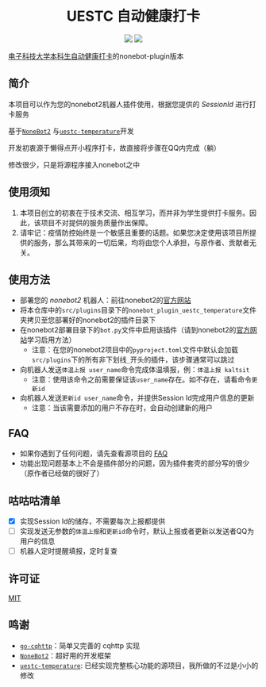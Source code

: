 <h1 align="center">UESTC 自动健康打卡</h1>

<p align="center">
  <img src="https://img.shields.io/github/license/mrcaidev/uestc-temperature"/>
  <img src="https://img.shields.io/github/issues/AzideCupric/uestc-temperature?color=green"/>
</p>

[电子科技大学本科生自动健康打卡](https://github.com/mrcaidev/uestc-temperature)的nonebot-plugin版本

## 简介
本项目可以作为您的nonebot2机器人插件使用，根据您提供的 _SessionId_ 进行打卡服务

基于[`NoneBot2`](https://github.com/nonebot/nonebot2) 与[`uestc-temperature`](https://github.com/mrcaidev/uestc-temperature)开发

开发初衷源于懒得点开小程序打卡，故直接将步骤在QQ内完成（躺）

修改很少，只是将源程序接入nonebot之中

## 使用须知

1. 本项目创立的初衷在于技术交流、相互学习，而并非为学生提供打卡服务。因此，该项目不对提供的服务质量作出保障。
2. 请牢记：疫情防控始终是一个敏感且重要的话题。如果您决定使用该项目所提供的服务，那么其带来的一切后果，均将由您个人承担，与原作者、贡献者无关。

## 使用方法

- 部署您的 _nonebot2_ 机器人：前往nonebot2的[官方网站](https://v2.nonebot.dev)
- 将本仓库中的`src/plugins`目录下的`nonebot_plugin_uestc_temperature`文件夹拷贝至您部署好的nonebot2的插件目录下
- 在nonebot2部署目录下的`bot.py`文件中启用该插件（请到nonebot2的[官方网站](https://v2.nonebot.dev)学习启用方法）
  - 注意：在您的nonebot2项目中的`pyproject.toml`文件中默认会加载`src/plugins`下的所有非下划线`_`开头的插件，该步骤通常可以跳过
- 向机器人发送`体温上报 user_name`命令完成体温填报，例：`体温上报 kaltsit`
  - 注意：使用该命令之前需要保证该`user_name`存在。如不存在，请看命令`更新id`
- 向机器人发送`更新id user_name`命令，并提供Session Id完成用户信息的更新
  - 注意：当该需要添加的用户不存在时，会自动创建新的用户
## FAQ

- 如果你遇到了任何问题，请先查看源项目的 [FAQ](https://github.com/mrcaidev/uestc-temperature/wiki/FAQ)
- 功能出现问题基本上不会是插件部分的问题，因为插件套壳的部分写的很少（原作者已经做的很好了）

## 咕咕咕清单
- [x] 实现Session Id的储存，不需要每次上报都提供
- [ ] 实现发送无参数的`体温上报`和`更新id`命令时，默认上报或者更新以发送者QQ为用户的信息
- [ ] 机器人定时提醒填报，定时复查

## 许可证

[MIT](https://github.com/AzideCupric/uestc-temperature/blob/master/LICENSE)

## 鸣谢
- [`go-cqhttp`](https://github.com/Mrs4s/go-cqhttp)：简单又完善的 cqhttp 实现
- [`NoneBot2`](https://github.com/nonebot/nonebot2)：超好用的开发框架
- [`uestc-temperature`](https://github.com/mrcaidev/uestc-temperature): 已经实现完整核心功能的源项目，我所做的不过是小小的修改
